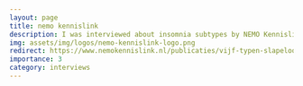 ```yaml
---
layout: page
title: nemo kennislink
description: I was interviewed about insomnia subtypes by NEMO Kennislink. (Dutch) (January, 2019)
img: assets/img/logos/nemo-kennislink-logo.png 
redirect: https://www.nemokennislink.nl/publicaties/vijf-typen-slapeloosheid-verborgen-in-karaktereigenschappen/
importance: 3
category: interviews
---
```

